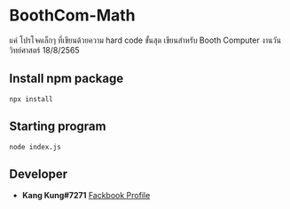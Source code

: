 # BoothCom-Math
แค่ โปรโจคเล็กๆ ที่เขียนด้วยความ hard code ขั้นสุด
เขียนสำหรับ Booth Computer งานวันวิทย์ศาสตร์ 18/8/2565

## Install npm package
```
npx install
```

## Starting program
```
node index.js
```

## Developer
 - **Kang Kung#7271** [Fackbook Profile](https://www.facebook.com/KangKung0001)